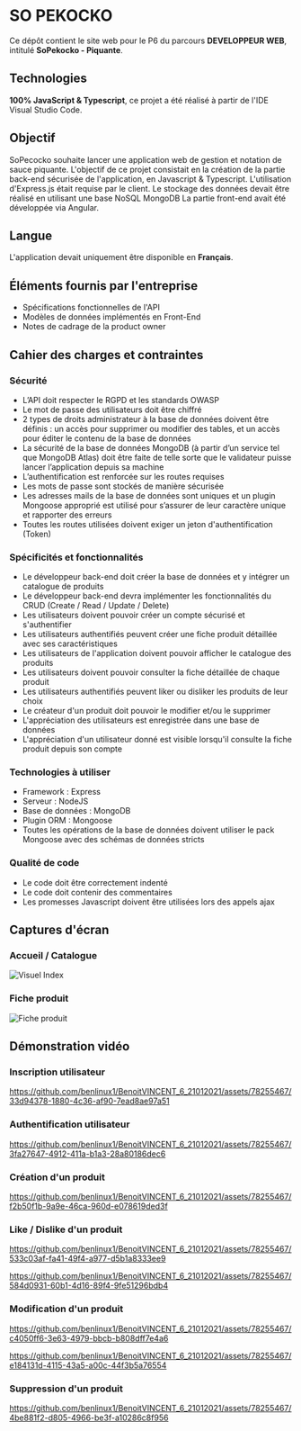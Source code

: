 # SO PEKOCKO
Ce dépôt contient le site web pour le P6 du parcours **DEVELOPPEUR WEB**, intitulé **SoPekocko - Piquante**.


## Technologies

**100% JavaScript & Typescript**, ce projet a été réalisé à partir de l'IDE Visual Studio Code.


## Objectif

SoPecocko souhaite lancer une application web de gestion et notation de sauce piquante.
L'objectif de ce projet consistait en la création de la partie back-end sécurisée de l'application, en Javascript & Typescript.
L'utilisation d'Express.js était requise par le client.
Le stockage des données devait être réalisé en utilisant une base NoSQL MongoDB
La partie front-end avait été développée via Angular.


## Langue

L'application devait uniquement être disponible en **Français**.


## Éléments fournis par l'entreprise

- Spécifications fonctionnelles de l'API
- Modèles de données implémentés en Front-End
- Notes de cadrage de la product owner


## Cahier des charges et contraintes

### Sécurité

- L’API doit respecter le RGPD et les standards OWASP
- Le mot de passe des utilisateurs doit être chiffré
- 2 types de droits administrateur à la base de données doivent être définis : un accès pour supprimer ou modifier des tables, et un accès pour éditer le contenu de la base de données
- La sécurité de la base de données MongoDB (à partir d’un service tel que MongoDB Atlas) doit être faite de telle sorte que le validateur puisse lancer l’application depuis sa machine
- L’authentification est renforcée sur les routes requises
- Les mots de passe sont stockés de manière sécurisée
- Les adresses mails de la base de données sont uniques et un plugin Mongoose approprié est utilisé pour s’assurer de leur caractère unique et rapporter des erreurs
- Toutes les routes utilisées doivent exiger un jeton d'authentification (Token)


### Spécificités et fonctionnalités

- Le développeur back-end doit créer la base de données et y intégrer un catalogue de produits
- Le développeur back-end devra implémenter les fonctionnalités du CRUD (Create / Read / Update / Delete)
- Les utilisateurs doivent pouvoir créer un compte sécurisé et s'authentifier
- Les utilisateurs authentifiés peuvent créer une fiche produit détaillée avec ses caractéristiques
- Les utilisateurs de l'application doivent pouvoir afficher le catalogue des produits
- Les utilisateurs doivent pouvoir consulter la fiche détaillée de chaque produit
- Les utilisateurs authentifiés peuvent liker ou disliker les produits de leur choix
- Le créateur d'un produit doit pouvoir le modifier et/ou le supprimer
- L'appréciation des utilisateurs est enregistrée dans une base de données
- L'appréciation d'un utilisateur donné est visible lorsqu'il consulte la fiche produit depuis son compte
  

### Technologies à utiliser

- Framework : Express
- Serveur : NodeJS
- Base de données : MongoDB
- Plugin ORM : Mongoose
- Toutes les opérations de la base de données doivent utiliser le pack Mongoose avec des schémas de données stricts


### Qualité de code

- Le code doit être correctement indenté
- Le code doit contenir des commentaires
- Les promesses Javascript doivent être utilisées lors des appels ajax


## Captures d'écran

### Accueil / Catalogue

![Visuel Index](https://github.com/benlinux1/BenoitVINCENT_6_21012021/assets/78255467/54c9165c-5173-4d97-b0a3-7aa93a2da342)


### Fiche produit
![Fiche produit](https://github.com/benlinux1/BenoitVINCENT_6_21012021/assets/78255467/0a97a987-0bb6-4b84-9d06-abfa4ffd9383)



## Démonstration vidéo

### Inscription utilisateur

https://github.com/benlinux1/BenoitVINCENT_6_21012021/assets/78255467/33d94378-1880-4c36-af90-7ead8ae97a51


### Authentification utilisateur

https://github.com/benlinux1/BenoitVINCENT_6_21012021/assets/78255467/3fa27647-4912-411a-b1a3-28a80186dec6


### Création d'un produit

https://github.com/benlinux1/BenoitVINCENT_6_21012021/assets/78255467/f2b50f1b-9a9e-46ca-960d-e078619ded3f


### Like / Dislike d'un produit

https://github.com/benlinux1/BenoitVINCENT_6_21012021/assets/78255467/533c03af-fa41-49f4-a977-d5b1a8333ee9



https://github.com/benlinux1/BenoitVINCENT_6_21012021/assets/78255467/584d0931-60b1-4d16-89f4-9fe51296bdb4


### Modification d'un produit

https://github.com/benlinux1/BenoitVINCENT_6_21012021/assets/78255467/c4050ff6-3e63-4979-bbcb-b808dff7e4a6

https://github.com/benlinux1/BenoitVINCENT_6_21012021/assets/78255467/e184131d-4115-43a5-a00c-44f3b5a76554


### Suppression d'un produit 

https://github.com/benlinux1/BenoitVINCENT_6_21012021/assets/78255467/4be881f2-d805-4966-be3f-a10286c8f956












